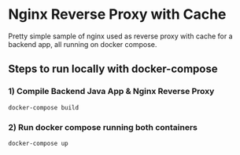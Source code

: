# Nginx Reverse Proxy with Cache
Pretty simple sample of nginx used as reverse proxy with cache for a backend app, all running on docker compose.

## Steps to run locally with docker-compose
### 1) Compile Backend Java App & Nginx Reverse Proxy
`docker-compose build`
<br>
### 2) Run docker compose running both containers
`docker-compose up`

